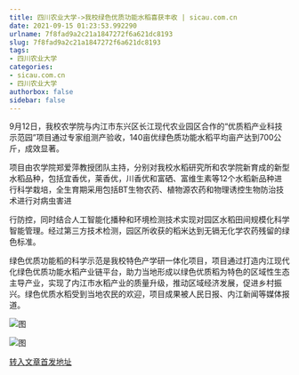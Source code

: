 ```yaml
---
title: 四川农业大学->我校绿色优质功能水稻喜获丰收 | sicau.com.cn
date: 2021-09-15 01:23:53.992290
urlname: 7f8fad9a2c21a1847272f6a621dc8193
slug: 7f8fad9a2c21a1847272f6a621dc8193
tags: 
- 四川农业大学
categories:
- sicau.com.cn
- 四川农业大学
authorbox: false
sidebar: false
---
```

9月12日，我校农学院与内江市东兴区长江现代农业园区合作的“优质稻产业科技示范园”项目通过专家组测产验收，140亩优绿色质功能水稻平均亩产达到700公斤，成效显著。

项目由农学院郑爱萍教授团队主持，分别对我校水稻研究所和农学院新育成的新型水稻品种，包括宜香优，莱香优，川香优和富硒、富维生素等12个水稻新品种进行科学栽培，全生育期采用包括BT生物农药、植物源农药和物理诱控生物防治技术进行对病虫害进
<!--more-->
行防控，同时结合人工智能化播种和环境检测技术实现对园区水稻田间规模化科学智能管理。经过第三方技术检测，园区所收获的稻米达到无镉无化学农药残留的绿色标准。

绿色优质功能稻的科学示范是我校特色产学研一体化项目，项目通过打造内江现代化绿色优质功能水稻产业链平台，助力当地形成以绿色优质稻为特色的区域性生态主导产业，实现了内江市水稻产业的质量升级，推动区域经济发展，促进乡村振兴。绿色优质水稻受到当地农民的欢迎，项目成果被人民日报、内江新闻等媒体报道。

![图](https://news.sicau.edu.cn/__local/9/D4/F1/97EA77A67DA0091A6FEA9B3C958_C99667F6_11768.png)

![图](https://news.sicau.edu.cn/__local/E/4A/59/29CBFD45CFB7425DE960555F8BE_A64CC44A_1695C.png)

[转入文章首发地址](https://news.sicau.edu.cn/info/1078/64281.htm)